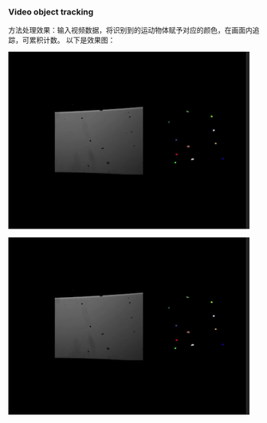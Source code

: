 ### Video object tracking  
方法处理效果：输入视频数据，将识别到的运动物体赋予对应的颜色，在画面内追踪，可累积计数。
以下是效果图：

![](<https://github.com/nanadongdongdong/VOT/blob/master/img/VOT.png>)

![](<https://github.com/nanadongdongdong/VOT/blob/master/img/VOT.png>)



